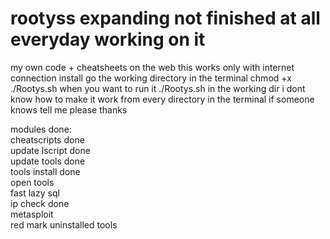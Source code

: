 # rootyss expanding not finished at all everyday working on it
my own code + cheatsheets on the web
this works only with internet connection
install
go the working directory in the terminal
chmod +x ./Rootys.sh
when you want to run it
./Rootys.sh
in the working dir
i dont know how to make it work from every directory in the terminal if someone knows tell me please thanks

modules done:                                                                                                        
cheatscripts done                                                                                                   
update lscript done                                                                                                             
update tools done                                                                                                              
tools install done                                                                                                  
open tools                                                                                                  
fast lazy sql                                                                                                  
ip check done                                                                                                              
metasploit                                                                                                  
red mark uninstalled tools
